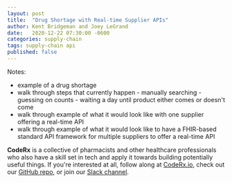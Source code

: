 ```yaml
---
layout: post
title:  "Drug Shortage with Real-time Supplier APIs"
author: Kent Bridgeman and Joey LeGrand
date:   2020-12-22 07:30:00 -0600
categories: supply-chain
tags: supply-chain api
published: false
---
```

Notes:
* example of a drug shortage
* walk through steps that currently happen - manually searching - guessing on counts - waiting a day until product either comes or doesn't come
* walk through example of what it would look like with one supplier offering a real-time API
* walk through example of what it would look like to have a FHIR-based standard API framework for multiple suppliers to offer a real-time API

**CodeRx** is a collective of pharmacists and other healthcare professionals who also have a skill set in tech and apply it towards building potentially useful things. If you're interested at all, follow along at [CodeRx.io](https://coderx.io/), check out our [GitHub repo](https://github.com/coderxio/dailymed-api), or join our [Slack channel](https://coderx.slack.com/).
